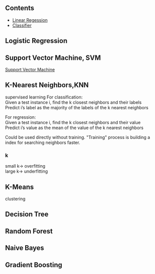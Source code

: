 ## Contents
* [Linear Regession](/algorithm/linear_regression.md)
* [Classifier](/algorithm/classifier.md)

## Logistic Regression
## Support Vector Machine, SVM
[Support Vector Machine](/algorithm/classifier.md)
## K-Nearest Neighbors,KNN
supervised learning
For classification:  
Given a test instance i, find the k closest neighbors and their labels  
Predict i’s label as the majority of the labels of the k nearest neighbors

For regression:  
Given a test instance i, find the k closest neighbors and their value  
Predict i’s value as the mean of the value of the k nearest neighbors

Could be used directly without training. "Training" process is building a index for searching neighbors faster.
### k
small k-> overfitting  
large k-> underfitting  
## K-Means
clustering
## Decision Tree
## Random Forest
## Naive Bayes
## Gradient Boosting